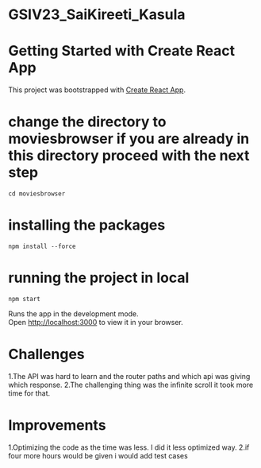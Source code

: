 # GSIV23_SaiKireeti_Kasula

# Getting Started with Create React App

This project was bootstrapped with [Create React App](https://github.com/facebook/create-react-app).

# change the directory to moviesbrowser if you are already in this directory proceed with the next step
   `cd moviesbrowser`

# installing the packages
   `npm install --force`

# running the project in local
   `npm start`

Runs the app in the development mode.\
Open [http://localhost:3000](http://localhost:3000) to view it in your browser. 

# Challenges
 
 1.The API was hard to learn and the router paths and which api was giving which response.
 2.The challenging thing was the infinite scroll it took more time for that.

 # Improvements

 1.Optimizing the code as the time was less. I did it less optimized way.
 2.if four more hours would be given i would add test cases